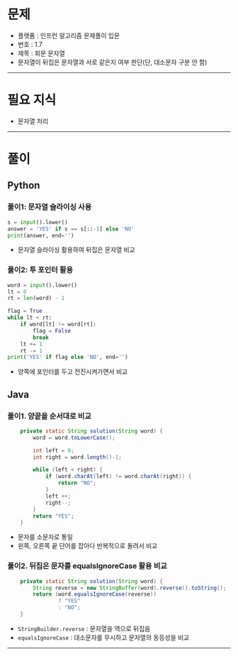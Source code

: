 # 문제
- 플랫폼 : 인프런 알고리즘 문제풀이 입문
- 번호 : 1.7
- 제목 : 회문 문자열
- 문자열이 뒤집은 문자열과 서로 같은지 여부 판단(단, 대소문자 구분 안 함)

---

# 필요 지식
- 문자열 처리

---

# 풀이
## Python
### 풀이1: 문자열 슬라이싱 사용
```python
s = input().lower()
answer = 'YES' if s == s[::-1] else 'NO'
print(answer, end='')
```
- 문자열 슬라이싱 활용하여 뒤집은 문자열 비교

### 풀이2: 투 포인터 활용
```python
word = input().lower()
lt = 0
rt = len(word) - 1

flag = True
while lt < rt:
    if word[lt] != word[rt]:
        flag = False
        break
    lt += 1
    rt -= 1
print('YES' if flag else 'NO', end='')
```
- 양쪽에 포인터를 두고 전진시켜가면서 비교

## Java
### 풀이1. 양끝을 순서대로 비교
```java
    private static String solution(String word) {
        word = word.toLowerCase();

        int left = 0;
        int right = word.length()-1;

        while (left < right) {
            if (word.charAt(left) != word.charAt(right)) {
                return "NO";
            }
            left ++;
            right--;
        }
        return "YES";
    }
```
- 문자를 소문자로 통일
- 왼쪽, 오른쪽 끝 단어를 잡아다 반복적으로 돌려서 비교

### 풀이2. 뒤집은 문자를 equalsIgnoreCase 활용 비교
```java
    private static String solution(String word) {
        String reverse = new StringBuffer(word).reverse().toString();
        return (word.equalsIgnoreCase(reverse))
                ? "YES"
                : "NO";
    }
```
- `StringBuilder.reverse` : 문자열을 역으로 뒤집음
- `equalsIgnoreCase` : 대소문자를 무시하고 문자열의 동등성을 비교

---
